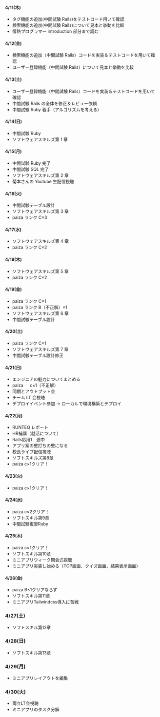 #### 4/11(木)

- タグ機能の追加(中間試験 Rails)をテストコード用いて確認
- 検索機能の追加(中間試験 Rails)について見本と挙動を比較
- 情熱プログラマー introduction 部分まで読む

#### 4/12(金)

- 検索機能の追加（中間試験 Rails）コードを実装＆テストコードを用いて確認
- ユーザー登録機能（中間試験 Rails）について見本と挙動を比較

#### 4/13(土)

- ユーザー登録機能（中間試験 Rails）コードを実装＆テストコードを用いて確認
- 中間試験 Rails の全体を修正＆レビュー依頼
- 中間試験 Ruby 着手（アルゴリズムを考える）

#### 4/14(日)

- 中間試験 Ruby
- ソフトウェアスキルズ第 1 章

#### 4/15(月)

- 中間試験 Ruby 完了
- 中間試験 SQL 完了
- ソフトウェアスキルズ第 2 章
- 菊本さんの Youtube 生配信視聴

#### 4/16(火)

- 中間試験テーブル設計
- ソフトウェアスキルズ第 3 章
- paiza ランク C×3

#### 4/17(水)

- ソフトウェアスキルズ第 4 章
- paiza ランク C×2

#### 4/18(木)

- ソフトウェアスキルズ第 5 章
- paiza ランク C×2

#### 4/19(金)

- paiza ランク C×1
- paiza ランク B（不正解）×1
- ソフトウェアスキルズ第 6 章
- 中間試験テーブル設計

#### 4/20(土)

- paiza ランク C×1
- ソフトウェアスキルズ第 7 章
- 中間試験テーブル設計修正

#### 4/21(日)

- エンジニアの魅力についてまとめる
- paiza 　 c×1（不正解）
- 同期とアウトプット会
- チーム LT 会視聴
- デプロイイベント参加 → ローカルで環境構築とデプロイ

#### 4/22(月)　

- RUNTEQ レポート
- HR補講（就活について）
- Rails応用1　途中
- アプリ案の壁打ちの壁になる
- 校長ライブ配信視聴
- ソフトスキルズ第8章 
- paiza c×1クリア！

#### 4/23(火)

- paiza c×1クリア！

#### 4/24(水)

- paiza c×2クリア！
- ソフトスキル第9章
- 中間試験復習Ruby

#### 4/25(木)

- paiza c×1クリア！
- ソフトスキル第10章
- ミニアプリウィーク閉会式視聴
- ミニアプリ実装し始める（TOP画面、クイズ画面、結果表示画面）

#### 4/26(金)

- paiza B×1クリアならず
- ソフトスキル第11章
- ミニアプリTailwindcss導入に苦戦

### 4/27(土)

- ソフトスキル第12章

### 4/28(日)

- ソフトスキル第13章

### 4/29(月)

- ミニアプリレイアウトを編集

### 4/30(火)

- 両立LT会視聴
- ミニアプリのタスク分解